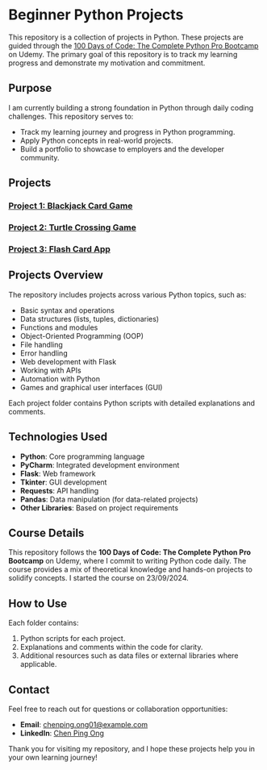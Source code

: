 # Beginner Python Projects

This repository is a collection of projects in Python. These projects are guided through the [100 Days of Code: The Complete Python Pro Bootcamp](https://www.udemy.com/course/100-days-of-code/?couponCode=ST14MT101024) on Udemy. The primary goal of this repository is to track my learning progress and demonstrate my motivation and commitment.

## Purpose
I am currently building a strong foundation in Python through daily coding challenges. This repository serves to:
- Track my learning journey and progress in Python programming.
- Apply Python concepts in real-world projects.
- Build a portfolio to showcase to employers and the developer community.


## Projects
### [Project 1: Blackjack Card Game](Project1_Blackjack-Game)
### [Project 2: Turtle Crossing Game](Project2_Turtle-Crossing-Game)
### [Project 3: Flash Card App](Project3_Flash-Card-App)

## Projects Overview
The repository includes projects across various Python topics, such as:
- Basic syntax and operations
- Data structures (lists, tuples, dictionaries)
- Functions and modules
- Object-Oriented Programming (OOP)
- File handling
- Error handling
- Web development with Flask
- Working with APIs
- Automation with Python
- Games and graphical user interfaces (GUI)
  
Each project folder contains Python scripts with detailed explanations and comments.

## Technologies Used
- **Python**: Core programming language
- **PyCharm**: Integrated development environment 
- **Flask**: Web framework
- **Tkinter**: GUI development
- **Requests**: API handling
- **Pandas**: Data manipulation (for data-related projects)
- **Other Libraries**: Based on project requirements

## Course Details
This repository follows the **100 Days of Code: The Complete Python Pro Bootcamp** on Udemy, where I commit to writing Python code daily. The course provides a mix of theoretical knowledge and hands-on projects to solidify concepts. I started the course on 23/09/2024.

## How to Use
Each folder contains:
1. Python scripts for each project.
2. Explanations and comments within the code for clarity.
3. Additional resources such as data files or external libraries where applicable.

## Contact
Feel free to reach out for questions or collaboration opportunities:
- **Email**: chenping.ong01@example.com
- **LinkedIn**: [Chen Ping Ong](https://www.linkedin.com/in/chenpingong)

Thank you for visiting my repository, and I hope these projects help you in your own learning journey!
